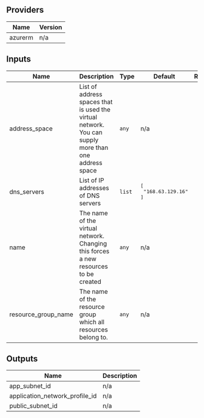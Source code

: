 
## Providers

| Name | Version |
|------|---------|
| azurerm | n/a |

## Inputs

| Name | Description | Type | Default | Required |
|------|-------------|------|---------|:-----:|
| address\_space | List of address spaces that is used the virtual network. You can supply more than one address space | `any` | n/a | yes |
| dns\_servers | List of IP addresses of DNS servers | `list` | <pre>[<br>  "168.63.129.16"<br>]</pre> | no |
| name | The name of the virtual network. Changing this forces a new resources to be created | `any` | n/a | yes |
| resource\_group\_name | The name of the resource group which all resources belong to. | `any` | n/a | yes |

## Outputs

| Name | Description |
|------|-------------|
| app\_subnet\_id | n/a |
| application\_network\_profile\_id | n/a |
| public\_subnet\_id | n/a |

